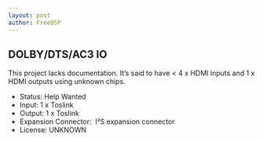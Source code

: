 ```yaml
---
layout: post
author: FreeDSP
---
```

<h2>DOLBY/DTS/AC3 IO</h2>
<p>This project lacks documentation. It&rsquo;s said to have &lt; 4 x HDMI inputs and 1 x HDMI outputs using unknown chips.&nbsp;</p>
<ul>
<li>Status: Help Wanted</li>
<li>Input: 1 x Toslink</li>
<li>Output: 1 x Toslink</li>
<li>Expansion Connector:&nbsp; I&sup2;S expansion connector</li>
<li>License: UNKNOWN</li>
</ul>
